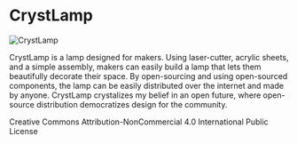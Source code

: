 # CrystLamp

![CrystLamp](https://images.squarespace-cdn.com/content/v1/5df57b03c8e0e83a7a607b5f/1576735348438-H4CKW0XV3RMQ3TYDDHMX/ke17ZwdGBToddI8pDm48kH0BRrkCSna_itMDJb1bUUp7gQa3H78H3Y0txjaiv_0fDoOvxcdMmMKkDsyUqMSsMWxHk725yiiHCCLfrh8O1z4YTzHvnKhyp6Da-NYroOW3ZGjoBKy3azqku80C789l0iXS6XmVv7bUJ418E8Yoc1gzyCmLQOWRAG6JD6Exmudbz40Jqmj5sDHXOJpLhSyBZA/image-asset.jpeg?format=2500w "CrystLamp")

CrystLamp is a lamp designed for makers. Using laser-cutter, acrylic sheets, and a simple assembly, makers can easily build a lamp that lets them beautifully decorate their space. By open-sourcing and using open-sourced components, the lamp can be easily distributed over the internet and made by anyone. CrystLamp crystalizes my belief in an open future, where open-source distribution democratizes design for the community.

Creative Commons Attribution-NonCommercial 4.0 International Public License
